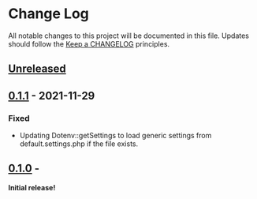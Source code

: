 # Change Log
All notable changes to this project will be documented in this file.
Updates should follow the [Keep a CHANGELOG](https://keepachangelog.com/) principles.

## [Unreleased][unreleased]

## [0.1.1] - 2021-11-29

### Fixed

- Updating Dotenv::getSettings to load generic settings from default.settings.php if the file exists.

## [0.1.0] -

**Initial release!**

[unreleased]: https://github.com/unleashedtech/dotenv-drupal/compare/0.1.1...main
[0.1.1]: https://github.com/unleashedtech/dotenv-drupal/releases/tag/v0.1.1
[0.1.0]: https://github.com/unleashedtech/dotenv-drupal/releases/tag/v0.1.0
